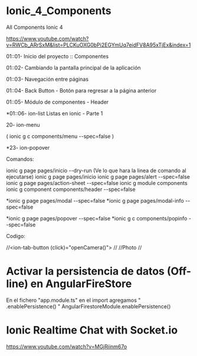 # Ionic_4_Components
All Components Ionic 4


https://www.youtube.com/watch?v=RWCb_ARrSxM&list=PLCKuOXG0bPi2EGYmUq7eidFV8A95xTjEx&index=1

01::01- Inicio del proyecto :: Componentes

01::02- Cambiando la pantalla principal de la aplicación

01::03- Navegación entre páginas

01::04- Back Button - Botón para regresar a la página anterior

01::05- Módulo de componentes - Header

*01::06- ion-list Listas en ionic - Parte 1

20- ion-menu

( ionic g c components/menu --spec=false )

*23- ion-popover


Comandos:

ionic g page pages/inicio --dry-run (Ve lo que hara la linea de comando al ejecutarse)
ionic g page pages/inicio
ionic g page pages/alert --spec=false
ionic g page pages/action-sheet --spec=false
ionic g module components
ionic g component components/header --spec=false

*ionic g page pages/modal --spec=false
*ionic g page pages/modal-info --spec=false

*ionic g page pages/popover --spec=false
*ionic g c components/popinfo --spec=false







Codigo:

  //<ion-tab-button (click)="openCamera()">
    //<ion-icon name="camera"></ion-icon>
    //<ion-label>Photo</ion-label>
  //</ion-tab-button>


# Activar la persistencia de datos (Off-line) en AngularFireStore

En el fichero "app.module.ts" en el import agregamos " .enablePersistence() " 
AngularFirestoreModule.enablePersistence()


# Ionic Realtime Chat with Socket.io

https://www.youtube.com/watch?v=MGjRiinm67o


